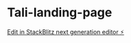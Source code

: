 # Tali-landing-page

[Edit in StackBlitz next generation editor ⚡️](https://stackblitz.com/~/github.com/woodward93/Tali-landing-page)
